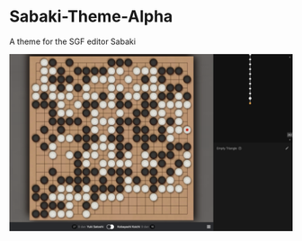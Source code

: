 # Sabaki-Theme-Alpha
A theme for the SGF editor Sabaki

![alt text](https://github.com/FrgttnDeer/Sabaki-Theme-Alpha/blob/master/Screenshot.png?raw=true)
